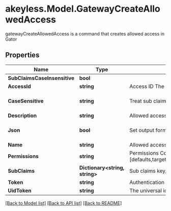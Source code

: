 # akeyless.Model.GatewayCreateAllowedAccess
gatewayCreateAllowedAccess is a command that creates allowed access in Gator

## Properties

Name | Type | Description | Notes
------------ | ------------- | ------------- | -------------
**SubClaimsCaseInsensitive** | **bool** |  | [optional] 
**AccessId** | **string** | Access ID The access id to be attached to this allowed access. Auth method with this access id should already exist. | 
**CaseSensitive** | **string** | Treat sub claims as case-sensitive [true/false] | [optional] [default to "true"]
**Description** | **string** | Allowed access description | [optional] 
**Json** | **bool** | Set output format to JSON | [optional] [default to false]
**Name** | **string** | Allowed access name | 
**Permissions** | **string** | Permissions  Comma-seperated list of permissions for this allowed access. Available permissions: [defaults,targets,classic_keys,automatic_migration,ldap_auth,dynamic_secret,k8s_auth,log_forwarding,zero_knowledge_encryption,rotated_secret,caching,event_forwarding,admin,kmip,general] | [optional] 
**SubClaims** | **Dictionary&lt;string, string&gt;** | Sub claims key/val of sub claims, e.g group&#x3D;admins,developers | [optional] 
**Token** | **string** | Authentication token (see &#x60;/auth&#x60; and &#x60;/configure&#x60;) | [optional] 
**UidToken** | **string** | The universal identity token, Required only for universal_identity authentication | [optional] 

[[Back to Model list]](../README.md#documentation-for-models) [[Back to API list]](../README.md#documentation-for-api-endpoints) [[Back to README]](../README.md)

